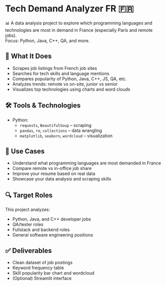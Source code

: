 # Tech Demand Analyzer FR 🇫🇷

📊 A data analysis project to explore which programming languages and technologies are most in demand in France (especially Paris and remote jobs).  
Focus: Python, Java, C++, QA, and more.

## 🎯 What It Does

- Scrapes job listings from French job sites
- Searches for tech skills and language mentions
- Compares popularity of Python, Java, C++, JS, QA, etc.
- Analyzes trends: remote vs on-site, junior vs senior
- Visualizes top technologies using charts and word clouds

## 🛠️ Tools & Technologies

- Python:
  - `requests`, `BeautifulSoup` – scraping
  - `pandas`, `re`, `collections` – data wrangling
  - `matplotlib`, `seaborn`, `wordcloud` – visualization

## 💼 Use Cases

- Understand what programming languages are most demanded in France
- Compare remote vs in-office job share
- Improve your resume based on real data
- Showcase your data analysis and scraping skills

## 🔍 Target Roles

This project analyzes:
- Python, Java, and C++ developer jobs
- QA/tester roles
- Fullstack and backend roles
- General software engineering positions

## ✅ Deliverables

- Clean dataset of job postings
- Keyword frequency table
- Skill popularity bar chart and wordcloud
- (Optional) Streamlit interface

